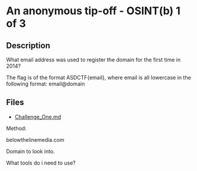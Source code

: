 # An anonymous tip-off - OSINT(b) 1 of 3

## Description

What email address was used to register the domain for the first time in 2014? 

The flag is of the format ASDCTF{email}, where email is all lowercase in the following format: email@domain

## Files

* [Challenge_One.md](files/Challenge_One.md)

Method:

belowthelinemedia.com

Domain to look into.

What tools do i need to use?